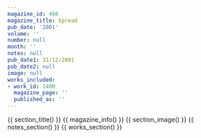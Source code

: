 ```yaml
---
magazine_id: 466
magazine_title: Spread
pub_date: '2001'
volume: ''
number: null
month: ''
notes: null
pub_date1: 31/12/2001
pub_date2: null
image: null
works_included:
- work_id: 1400
  magazine_page: ''
  published_as: ''
---
```


{{ section_title() }}
{{ magazine_info() }}
{{ section_image() }}
{{ notes_section() }}
{{ works_section() }}

